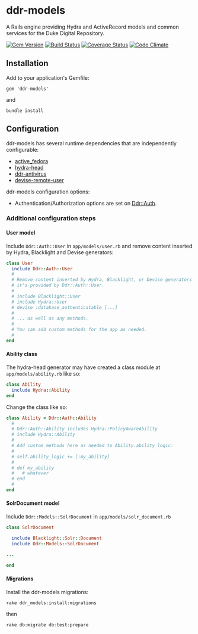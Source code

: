 # ddr-models

A Rails engine providing Hydra and ActiveRecord models and common services for the Duke Digital Repository.

[![Gem Version](https://badge.fury.io/rb/ddr-models.svg)](http://badge.fury.io/rb/ddr-models)
[![Build Status](https://travis-ci.org/duke-libraries/ddr-models.svg?branch=develop)](https://travis-ci.org/duke-libraries/ddr-models)
[![Coverage Status](https://coveralls.io/repos/duke-libraries/ddr-models/badge.png?branch=develop)](https://coveralls.io/r/duke-libraries/ddr-models?branch=develop)
[![Code Climate](https://codeclimate.com/github/duke-libraries/ddr-models/badges/gpa.svg)](https://codeclimate.com/github/duke-libraries/ddr-models)

## Installation

Add to your application's Gemfile:

    gem 'ddr-models'
    
and

    bundle install

## Configuration

ddr-models has several runtime dependencies that are independently configurable:

- [active_fedora](https://github.com/projecthydra/active_fedora)
- [hydra-head](https://github.com/projecthydra/hydra-head)
- [ddr-antivirus](https://github.com/duke-libraries/ddr-antivirus)
- [devise-remote-user](https://github.com/duke-libraries/devise-remote-user)

ddr-models configuration options:

- Authentication/Authorization options are set on [Ddr::Auth](http://www.rubydoc.info/gems/ddr-models/Ddr/Auth).

### Additional configuration steps

#### User model

Include `Ddr::Auth::User` in `app/models/user.rb` and remove content inserted by Hydra, Blacklight and Devise generators:

```ruby
class User
  include Ddr::Auth::User
  #
  # Remove content inserted by Hydra, Blacklight, or Devise generators --
  # it's provided by Ddr::Auth::User.
  #
  # include Blacklight::User
  # include Hydra::User
  # devise :database_authenticatable [...]
  #
  # ... as well as any methods.
  #
  # You can add custom methods for the app as needed.
  #
end
```

#### Ability class

The hydra-head generator may have created a class module at `app/models/ability.rb` like so:

```ruby
class Ability
  include Hydra::Ability
end
```

Change the class like so:

```ruby
class Ability < Ddr::Auth::Ability
  #
  # Ddr::Auth::Ability includes Hydra::PolicyAwareAbility
  # include Hydra::Ability
  #
  # Add custom methods here as needed to Ability.ability_logic:
  #
  # self.ability_logic += [:my_ability]
  #
  # def my_ability
  #   # whatever
  # end
  #
end
```

#### SolrDocument model

Include `Ddr::Models::SolrDocument` in `app/models/solr_document.rb` 

```ruby
class SolrDocument 

  include Blacklight::Solr::Document
  include Ddr::Models::SolrDocument

...

end
```

#### Migrations

Install the ddr-models migrations:

    rake ddr_models:install:migrations
    
then

    rake db:migrate db:test:prepare
    
